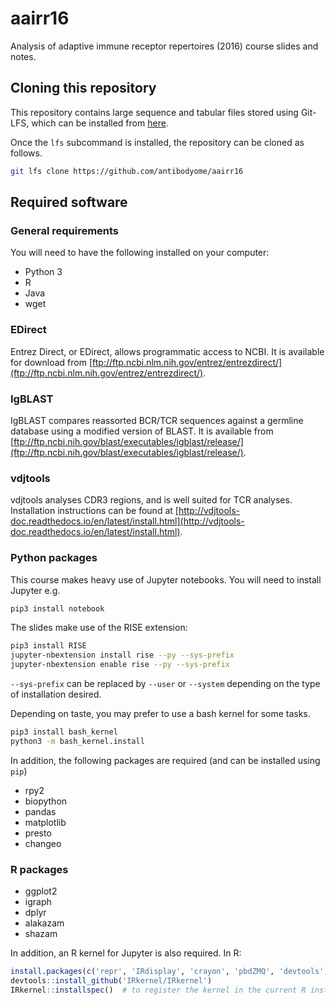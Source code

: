 # aairr16
Analysis of adaptive immune receptor repertoires (2016) course slides and notes.

## Cloning this repository

This repository contains large sequence and tabular files stored using Git-LFS, which can be installed from [here](https://git-lfs.github.com/).

Once the `lfs` subcommand is installed, the repository can be cloned as follows.

```bash
git lfs clone https://github.com/antibodyome/aairr16
```

## Required software

### General requirements

You will need to have the following installed on your computer:

- Python 3
- R
- Java
- wget

### EDirect

Entrez Direct, or EDirect, allows programmatic access to NCBI. It is available for download from [ftp://ftp.ncbi.nlm.nih.gov/entrez/entrezdirect/](ftp://ftp.ncbi.nlm.nih.gov/entrez/entrezdirect/).

### IgBLAST

IgBLAST compares reassorted BCR/TCR sequences against a germline database using a modified version of BLAST. It is available from [ftp://ftp.ncbi.nih.gov/blast/executables/igblast/release/](ftp://ftp.ncbi.nih.gov/blast/executables/igblast/release/).

### vdjtools

vdjtools analyses CDR3 regions, and is well suited for TCR analyses. Installation instructions can be found at [http://vdjtools-doc.readthedocs.io/en/latest/install.html](http://vdjtools-doc.readthedocs.io/en/latest/install.html).

### Python packages

This course makes heavy use of Jupyter notebooks. You will need to install Jupyter e.g.

```bash
pip3 install notebook
```

The slides make use of the RISE extension:

```bash
pip3 install RISE
jupyter-nbextension install rise --py --sys-prefix
jupyter-nbextension enable rise --py --sys-prefix
```

`--sys-prefix` can be replaced by `--user` or `--system` depending on the type of installation desired.

Depending on taste, you may prefer to use a bash kernel for some tasks.

```bash
pip3 install bash_kernel
python3 -m bash_kernel.install
```

In addition, the following packages are required (and can be installed using `pip`)

- rpy2
- biopython
- pandas
- matplotlib
- presto
- changeo

### R packages

- ggplot2
- igraph
- dplyr
- alakazam
- shazam

In addition, an R kernel for Jupyter is also required. In R:

```r
install.packages(c('repr', 'IRdisplay', 'crayon', 'pbdZMQ', 'devtools'))
devtools::install_github('IRkernel/IRkernel')
IRkernel::installspec()  # to register the kernel in the current R installation
```

